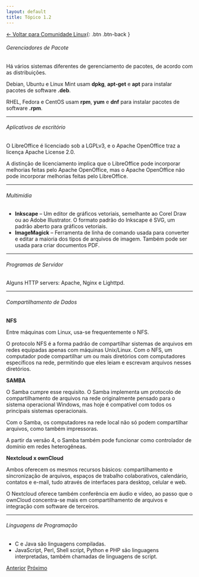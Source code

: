 ```yaml
---
layout: default
title: Tópico 1.2
---
```


[← Voltar para Comunidade Linux](/linux-essentials/01-book-lpi/Topico-01-Comunidade-Linux/){: .btn .btn-back }

###### Gerenciadores de Pacote

Há vários sistemas diferentes de gerenciamento de pacotes, de acordo com as distribuições.

Debian, Ubuntu e Linux Mint usam **dpkg**, **apt-get** e **apt** para instalar pacotes de software **.deb**.

RHEL, Fedora e CentOS usam **rpm**, **yum** e **dnf** para instalar pacotes de software **.rpm**.

---

###### Aplicativos de escritório

O LibreOffice é licenciado sob a LGPLv3, e o Apache OpenOffice traz a licença Apache License 2.0.

A distinção de licenciamento implica que o LibreOffice pode incorporar melhorias feitas pelo Apache OpenOffice, mas o Apache OpenOffice não pode incorporar melhorias feitas pelo LibreOffice.

---

###### Multimídia

- **Inkscape** – Um editor de gráficos vetoriais, semelhante ao Corel Draw ou ao Adobe Illustrator. O formato padrão do Inkscape é SVG, um padrão aberto para gráficos vetoriais.
- **ImageMagick** – Ferramenta de linha de comando usada para converter e editar a maioria dos tipos de arquivos de imagem. Também pode ser usada para criar documentos PDF.

---

###### Programas de Servidor

Alguns HTTP servers: Apache, Nginx e Lighttpd.

---

###### Compartilhamento de Dados

**NFS**

Entre máquinas com Linux, usa-se frequentemente o NFS.

O protocolo NFS é a forma padrão de compartilhar sistemas de arquivos em redes equipadas apenas com máquinas Unix/Linux. Com o NFS, um computador pode compartilhar um ou mais diretórios com computadores específicos na rede, permitindo que eles leiam e escrevam arquivos nesses diretórios.

**SAMBA**

O Samba cumpre esse requisito. O Samba implementa um protocolo de compartilhamento de arquivos na rede originalmente pensado para o sistema operacional Windows, mas hoje é compatível com todos os principais sistemas operacionais.

Com o Samba, os computadores na rede local não só podem compartilhar arquivos, como também impressoras.

A partir da versão 4, o Samba também pode funcionar como controlador de domínio em redes heterogêneas.

**Nextcloud x ownCloud**

Ambos oferecem os mesmos recursos básicos: compartilhamento e sincronização de arquivos, espaços de trabalho colaborativos, calendário, contatos e e-mail, tudo através de interfaces para desktop, celular e web.

O Nextcloud oferece também conferência em áudio e vídeo, ao passo que o ownCloud concentra-se mais em compartilhamento de arquivos e integração com software de terceiros.

---

###### Linguagens de Programação

- C e Java são linguagens compiladas.
- JavaScript, Perl, Shell script, Python e PHP são linguagens interpretadas, também chamadas de linguagens de script.

<div class="nav-buttons two-buttons">
  <a href="/linux-essentials/01-book-lpi/Topico-01-Comunidade-Linux/1.1-EvolucaoLinuxAndSistemasPopulares" class="btn btn-back">Anterior</a>
  <a href="/linux-essentials/01-book-lpi/Topico-01-Comunidade-Linux/1.3-EntendendoSoftwareOpenSourceAndSuasLicencas" class="btn btn-back">Próximo</a>
</div>
